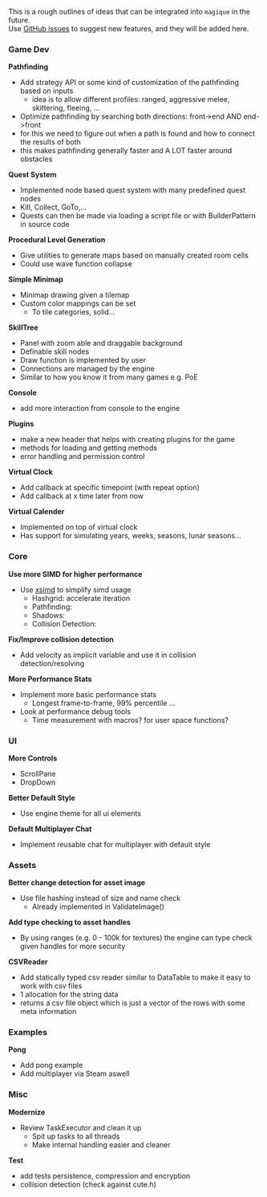 This is a rough outlines of ideas that can be integrated into `magique` in the future.  
Use [GitHub issues](https://github.com/gk646/magique) to suggest new features, and they will be added here.

### Game Dev

**Pathfinding**

- Add strategy API or some kind of customization of the pathfinding based on inputs
    - idea is to allow different profiles: ranged, aggressive melee, skittering, fleeing, ...
- Optimize pathfinding by searching both directions: front->end AND end->front
- for this we need to figure out when a path is found and how to connect the results of both
- this makes pathfinding generally faster and A LOT faster around obstacles

**Quest System**

- Implemented node based quest system with many predefined quest nodes
- Kill, Collect, GoTo,...
- Quests can then be made via loading a script file or with BuilderPattern in source code

**Procedural Level Generation**

- Give utilities to generate maps based on manually created room cells
- Could use wave function collapse

**Simple Minimap**

- Minimap drawing given a tilemap
- Custom color mappings can be set
    - To tile categories, solid...

**SkillTree**

- Panel with zoom able and draggable background
- Definable skill nodes
- Draw function is implemented by user
- Connections are managed by the engine
- Similar to how you know it from many games e.g. PoE

**Console**

- add more interaction from console to the engine

**Plugins**

- make a new header that helps with creating plugins for the game
- methods for loading and getting methods
- error handling and permission control

**Virtual Clock**

- Add callback at specific timepoint (with repeat option)
- Add callback at x time later from now

**Virtual Calender**

- Implemented on top of virtual clock
- Has support for simulating years, weeks, seasons, lunar seasons...

### Core

**Use more SIMD for higher performance**

- Use [xsimd](https://github.com/xtensor-stack/xsimd) to simplify simd usage
    - Hashgrid: accelerate iteration
    - Pathfinding:
    - Shadows:
    - Collision Detection:

**Fix/Improve collision detection**

- Add velocity as implicit variable and use it in collision detection/resolving

**More Performance Stats**

- Implement more basic performance stats
    - Longest frame-to-frame, 99% percentile ...
- Look at performance debug tools
    - Time measurement with macros? for user space functions?

### UI

**More Controls**

- ScrollPane
- DropDown

**Better Default Style**

- Use engine theme for all ui elements

**Default Multiplayer Chat**

- Implement reusable chat for multiplayer with default style

### Assets

**Better change detection for asset image**

- Use file hashing instead of size and name check
    - Already implemented in ValidateImage()

**Add type checking to asset handles**

- By using ranges (e.g. 0 - 100k for textures) the engine can type check given handles for more security

**CSVReader**

- Add statically typed csv reader similar to DataTable to make it easy to work with csv files
- 1 allocation for the string data
- returns a csv file object which is just a vector of the rows with some meta information

### Examples

**Pong**

- Add pong example
- Add multiplayer via Steam aswell

### Misc

**Modernize**

- Review TaskExecutor and clean it up
    - Spit up tasks to all threads
    - Make internal handling easier and cleaner

**Test**

- add tests persistence, compression and encryption
- collision detection (check against cute.h)